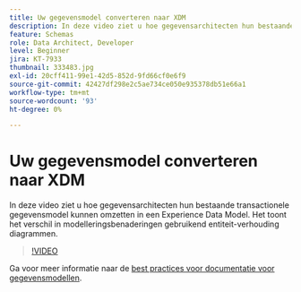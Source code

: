 ```yaml
---
title: Uw gegevensmodel converteren naar XDM
description: In deze video ziet u hoe gegevensarchitecten hun bestaande transactionele gegevensmodel kunnen omzetten in een Experience Data Model. Het toont het verschil in modelleringsbenaderingen gebruikend entiteit-verhouding diagrammen.
feature: Schemas
role: Data Architect, Developer
level: Beginner
jira: KT-7933
thumbnail: 333483.jpg
exl-id: 20cff411-99e1-42d5-852d-9fd66cf0e6f9
source-git-commit: 42427df298e2c5ae734ce050e935378db51e66a1
workflow-type: tm+mt
source-wordcount: '93'
ht-degree: 0%

---
```


# Uw gegevensmodel converteren naar XDM

In deze video ziet u hoe gegevensarchitecten hun bestaande transactionele gegevensmodel kunnen omzetten in een Experience Data Model. Het toont het verschil in modelleringsbenaderingen gebruikend entiteit-verhouding diagrammen.

>[!VIDEO](https://video.tv.adobe.com/v/333483?quality=12&learn=on)

Ga voor meer informatie naar de [best practices voor documentatie voor gegevensmodellen](https://experienceleague.adobe.com/docs/experience-platform/xdm/schema/best-practices.html).

